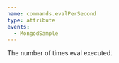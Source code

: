 ```yaml
---
name: commands.evalPerSecond
type: attribute
events:
  - MongodSample
---
```


The number of times eval executed.